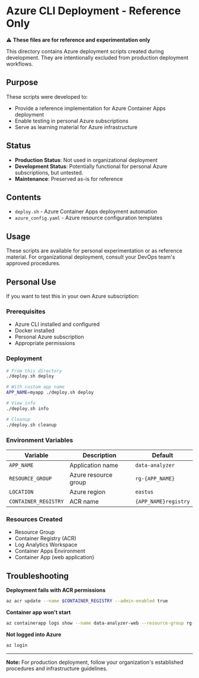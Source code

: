 # Azure CLI Deployment - Reference Only

⚠️ **These files are for reference and experimentation only**

This directory contains Azure deployment scripts created during development. They are intentionally excluded from production deployment workflows.

## Purpose

These scripts were developed to:
- Provide a reference implementation for Azure Container Apps deployment
- Enable testing in personal Azure subscriptions
- Serve as learning material for Azure infrastructure

## Status

- **Production Status**: Not used in organizational deployment
- **Development Status**: Potentially functional for personal Azure subscriptions, but untested.
- **Maintenance**: Preserved as-is for reference

## Contents

- `deploy.sh` - Azure Container Apps deployment automation
- `azure_config.yaml` - Azure resource configuration templates

## Usage

These scripts are available for personal experimentation or as reference material. For organizational deployment, consult your DevOps team's approved procedures.

## Personal Use

If you want to test this in your own Azure subscription:

### Prerequisites
- Azure CLI installed and configured
- Docker installed
- Personal Azure subscription
- Appropriate permissions

### Deployment
```bash
# From this directory
./deploy.sh deploy

# With custom app name
APP_NAME=myapp ./deploy.sh deploy

# View info
./deploy.sh info

# Cleanup
./deploy.sh cleanup
```

### Environment Variables
| Variable | Description | Default |
|----------|-------------|---------|
| `APP_NAME` | Application name | `data-analyzer` |
| `RESOURCE_GROUP` | Azure resource group | `rg-{APP_NAME}` |
| `LOCATION` | Azure region | `eastus` |
| `CONTAINER_REGISTRY` | ACR name | `{APP_NAME}registry` |

### Resources Created
- Resource Group
- Container Registry (ACR)
- Log Analytics Workspace
- Container Apps Environment
- Container App (web application)

## Troubleshooting

**Deployment fails with ACR permissions**
```bash
az acr update --name $CONTAINER_REGISTRY --admin-enabled true
```

**Container app won't start**
```bash
az containerapp logs show --name data-analyzer-web --resource-group rg-data-analyzer
```

**Not logged into Azure**
```bash
az login
```

---

**Note:** For production deployment, follow your organization's established procedures and infrastructure guidelines.

